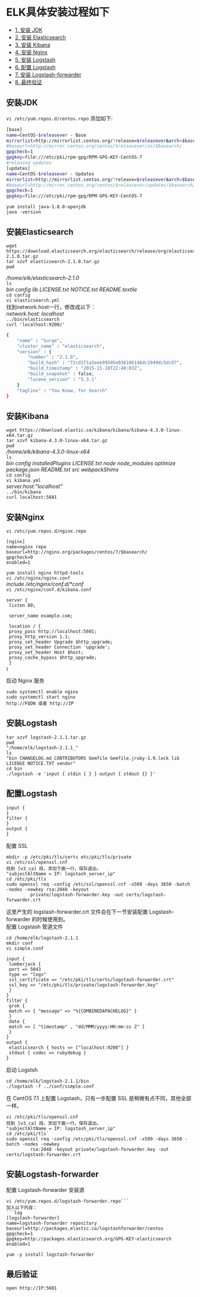 # ELK具体安装过程如下

* [1. 安装 JDK](#安装JDK)
* [2. 安装 Elasticsearch](#安装Elasticsearch)
* [3. 安装 Kibana](#安装Kibana)
* [4. 安装 Nginx](#安装Nginx)
* [5. 安装 Logstash](#安装Logstash)
* [6. 配置 Logstash](#配置Logstash)
* [7. 安装 Logstash-forwarder](#安装Logstash-forwarder)
* [8. 最终验证](#最终验证)

## 安装JDK
`vi /etc/yum.repos.d/centos.repo` 添加如下:
```bash
[base]
name=CentOS-$releasever - Base
mirrorlist=http://mirrorlist.centos.org/?release=$releasever&arch=$basearch&repo=os&infra=$infra
#baseurl=http://mirror.centos.org/centos/$releasever/os/$basearch/
gpgcheck=1
gpgkey=file:///etc/pki/rpm-gpg/RPM-GPG-KEY-CentOS-7
#released updates
[updates]
name=CentOS-$releasever - Updates
mirrorlist=http://mirrorlist.centos.org/?release=$releasever&arch=$basearch&repo=updates&infra=$infra
#baseurl=http://mirror.centos.org/centos/$releasever/updates/$basearch/
gpgcheck=1
gpgkey=file:///etc/pki/rpm-gpg/RPM-GPG-KEY-CentOS-7
```
```
yum install java-1.8.0-openjdk
java -version
```

## 安装Elasticsearch
```
wget https://download.elasticsearch.org/elasticsearch/release/org/elasticsearch/distribution/tar/elasticsearch/2.1.0/elasticsearch-2.1.0.tar.gz
tar xzvf elasticsearch-2.1.0.tar.gz
pwd
```
_/home/elk/elasticsearch-2.1.0_  
`ls`  
_bin config lib LICENSE.txt NOTICE.txt README.textile_  
`cd config`  
`vi elasticsearch.yml`  
找到network.host一行，修改成以下：  
_network.host: localhost_  
`../bin/elasticsearch`  
`curl 'localhost:9200/'`  
```bash
{
    "name" : "Surge",
    "cluster_name" : "elasticsearch",
    "version" : {
        "number" : "2.1.0",
        "build_hash" : "72cd1f1a3eee09505e036106146dc1949dc5dc87",
        "build_timestamp" : "2015-11-18T22:40:03Z",
        "build_snapshot" : false,
        "lucene_version" : "5.3.1"
    }
    "tagline" : "You Know, for Search"
}
```

## 安装Kibana
`wget https://download.elastic.co/kibana/kibana/kibana-4.3.0-linux-x64.tar.gz`  
`tar xzvf kibana-4.3.0-linux-x64.tar.gz`  
`pwd`  
_/home/elk/kibana-4.3.0-linux-x64_  
`ls`  
_bin config installedPlugins LICENSE.txt node node_modules optimize package.json README.txt src webpackShims_  
`cd config`  
`vi kibana.yml`  
_server.host:"localhost”_  
`../bin/kibana`  
`curl localhost:5601`  

## 安装Nginx
`vi /etc/yum.repos.d/nginx.repo`  
```
[nginx]
name=nginx repo
baseurl=http://nginx.org/packages/centos/7/$basearch/
gpgcheck=0
enabled=1
```
`yum install nginx httpd-tools`  
`vi /etc/nginx/nginx.conf`  
_include /etc/nginx/conf.d/*conf_  
`vi /etc/nginx/conf.d/kibana.conf`  
```log
server {
 listen 80;

 server_name example.com;

 location / {
 proxy_pass http://localhost:5601;
 proxy_http_version 1.1;
 proxy_set_header Upgrade $http_upgrade;
 proxy_set_header Connection 'upgrade';
 proxy_set_header Host $host;
 proxy_cache_bypass $http_upgrade;
 }
｝
```
启动 Nginx 服务  
```
sudo systemctl enable nginx
sudo systemctl start nginx
http://FQDN 或者 http://IP
```

## 安装Logstash
```wget https://download.elastic.co/logstash/logstash/logstash-2.1.1.tar.gz
tar xzvf logstash-2.1.1.tar.gz
pwd
"/home/elk/logstash-2.1.1_"
ls
"bin CHANGELOG.md CONTRIBUTORS Gemfile Gemfile.jruby-1.9.lock lib LICENSE NOTICE.TXT vendor"
cd bin
./logstash -e 'input { stdin { } } output { stdout {} }'
```

## 配置Logstash
```log
input {
}
filter {
}
output {
}
```

配置 SSL
```
mkdir -p /etc/pki/tls/certs etc/pki/tls/private
vi /etc/ssl/openssl.cnf
找到 [v3_ca] 段，添加下面一行，保存退出。
"subjectAltName = IP: logstash_server_ip"
cd /etc/pki/tls
sudo openssl req -config /etc/ssl/openssl.cnf -x509 -days 3650 -batch -nodes -newkey rsa:2048 -keyout
         private/logstash-forwarder.key -out certs/logstash-forwarder.crt
```

这里产生的 logstash-forwarder.crt 文件会在下一节安装配置 Logstash-forwarder 的时候使用到。  
配置 Logstash 管道文件  
```
cd /home/elk/logstash-2.1.1
mkdir conf
vi simple.conf
```

```log
input {
 lumberjack {
 port => 5043
 type => "logs"
 ssl_certificate => "/etc/pki/tls/certs/logstash-forwarder.crt"
 ssl_key => "/etc/pki/tls/private/logstash-forwarder.key"
 }
}
filter {
 grok {
 match => { "message" => "%{COMBINEDAPACHELOG}" }
 }
 date {
 match => [ "timestamp" , "dd/MMM/yyyy:HH:mm:ss Z" ]
 }
}
output {
 elasticsearch { hosts => ["localhost:9200"] }
 stdout { codec => rubydebug }
}
```
启动 Logstsh
```
cd /home/elk/logstash-2.1.1/bin
./logstash -f ../conf/simple.conf
```


在 CentOS 7.1 上配置 Logstash，只有一步配置 SSL 是稍微有点不同，其他全部一样。
```
vi /etc/pki/tls/openssl.cnf
找到 [v3_ca] 段，添加下面一行，保存退出。
"subjectAltName = IP: logstash_server_ip"
cd /etc/pki/tls`
sudo openssl req -config /etc/pki/tls/openssl.cnf -x509 -days 3650 -batch -nodes -newkey
         rsa:2048 -keyout private/logstash-forwarder.key -out certs/logstash-forwarder.crt
```

## 安装Logstash-forwarder
配置 Logstash-forwarder 安装源
```rpm --import http://packages.elastic.co/GPG-KEY-elasticsearch
vi /etc/yum.repos.d/logstash-forwarder.repo```
加入以下内容：
```log
[logstash-forwarder]
name=logstash-forwarder repository
baseurl=http://packages.elastic.co/logstashforwarder/centos
gpgcheck=1
gpgkey=http://packages.elasticsearch.org/GPG-KEY-elasticsearch
enabled=1
```
`yum -y install logstash-forwarder`

## 最后验证
`open http://IP:5601`




